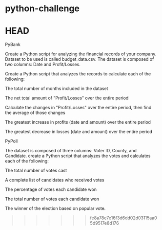 # python-challenge
 HEAD
=======

PyBank


Create a Python script for analyzing the financial records of your company. Dataset to be used is called budget_data.csv. The dataset is composed of two columns: Date and Profit/Losses.


Create a Python script that analyzes the records to calculate each of the following:


The total number of months included in the dataset


The net total amount of "Profit/Losses" over the entire period


Calculate the changes in "Profit/Losses" over the entire period, then find the average of those changes


The greatest increase in profits (date and amount) over the entire period


The greatest decrease in losses (date and amount) over the entire period


PyPoll


The dataset is composed of three columns: Voter ID, County, and Candidate.
create a Python script that analyzes the votes and calculates each of the following:

The total number of votes cast


A complete list of candidates who received votes


The percentage of votes each candidate won


The total number of votes each candidate won


The winner of the election based on popular vote.




>>>>>>> fe8a78e7e16f3d6dd02d03115aa05d9517e8d176

